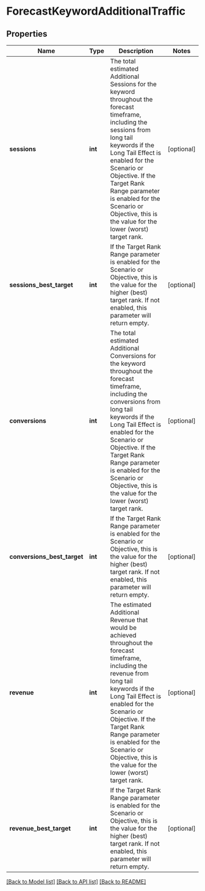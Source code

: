 # ForecastKeywordAdditionalTraffic

## Properties
Name | Type | Description | Notes
------------ | ------------- | ------------- | -------------
**sessions** | **int** | The total estimated Additional Sessions for the keyword throughout the forecast timeframe, including the sessions from long tail keywords if the Long Tail Effect is enabled for the Scenario or Objective.  If the Target Rank Range parameter is enabled for the Scenario or Objective, this is the value for the lower (worst) target rank. | [optional] 
**sessions_best_target** | **int** | If the Target Rank Range parameter is enabled for the Scenario or Objective, this is the value for the higher (best) target rank. If not enabled, this parameter will return empty. | [optional] 
**conversions** | **int** | The total estimated Additional Conversions for the keyword throughout the forecast timeframe, including the conversions from long tail keywords if the Long Tail Effect is enabled for the Scenario or Objective. If the Target Rank Range parameter is enabled for the Scenario or Objective, this is the value for the lower (worst) target rank. | [optional] 
**conversions_best_target** | **int** | If the Target Rank Range parameter is enabled for the Scenario or Objective, this is the value for the higher (best) target rank. If not enabled, this parameter will return empty. | [optional] 
**revenue** | **int** | The estimated Additional Revenue that would be achieved throughout the forecast timeframe, including the revenue from long tail keywords if the Long Tail Effect is enabled for the Scenario or Objective.  If the Target Rank Range parameter is enabled for the Scenario or Objective, this is the value for the lower (worst) target rank. | [optional] 
**revenue_best_target** | **int** | If the Target Rank Range parameter is enabled for the Scenario or Objective, this is the value for the higher (best) target rank. If not enabled, this parameter will return empty. | [optional] 

[[Back to Model list]](../README.md#documentation-for-models) [[Back to API list]](../README.md#documentation-for-api-endpoints) [[Back to README]](../README.md)


